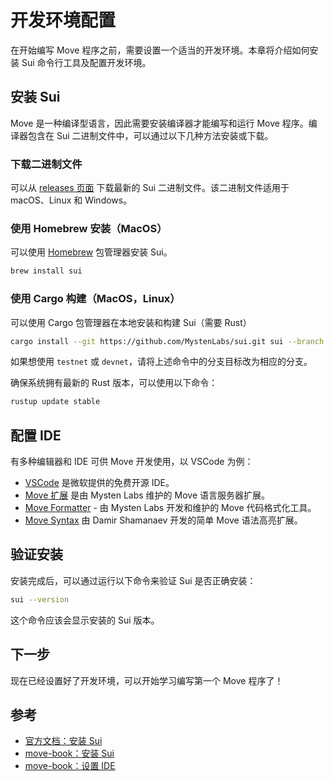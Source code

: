 # 开发环境配置

在开始编写 Move 程序之前，需要设置一个适当的开发环境。本章将介绍如何安装 Sui 命令行工具及配置开发环境。

## 安装 Sui

Move 是一种编译型语言，因此需要安装编译器才能编写和运行 Move 程序。编译器包含在 Sui 二进制文件中，可以通过以下几种方法安装或下载。

### 下载二进制文件

可以从 [releases 页面](https://github.com/MystenLabs/sui/releases) 下载最新的 Sui 二进制文件。该二进制文件适用于 macOS、Linux 和 Windows。

### 使用 Homebrew 安装（MacOS）

可以使用 [Homebrew](https://brew.sh/) 包管理器安装 Sui。

```bash
brew install sui
```

### 使用 Cargo 构建（MacOS，Linux）

可以使用 Cargo 包管理器在本地安装和构建 Sui（需要 Rust）

```bash
cargo install --git https://github.com/MystenLabs/sui.git sui --branch mainnet
```

如果想使用 `testnet` 或 `devnet`，请将上述命令中的分支目标改为相应的分支。

确保系统拥有最新的 Rust 版本，可以使用以下命令：

```bash
rustup update stable
```

## 配置 IDE

有多种编辑器和 IDE 可供 Move 开发使用，以 VSCode 为例：

- [VSCode](https://code.visualstudio.com/) 是微软提供的免费开源 IDE。
- [Move 扩展](https://marketplace.visualstudio.com/items?itemName=mysten.move) 是由 Mysten Labs 维护的 Move 语言服务器扩展。
- [Move Formatter](https://marketplace.visualstudio.com/items?itemName=mysten.prettier-move) - 由 Mysten Labs 开发和维护的 Move 代码格式化工具。
- [Move Syntax](https://marketplace.visualstudio.com/items?itemName=damirka.move-syntax) 由 Damir Shamanaev 开发的简单 Move 语法高亮扩展。

## 验证安装

安装完成后，可以通过运行以下命令来验证 Sui 是否正确安装：

```bash
sui --version
```

这个命令应该会显示安装的 Sui 版本。

## 下一步

现在已经设置好了开发环境，可以开始学习编写第一个 Move 程序了！

## 参考

- [官方文档：安装 Sui](https://docs.sui.io/guides/developer/getting-started/sui-install)
- [move-book：安装 Sui](https://move-book.com/before-we-begin/install-sui.html)
- [move-book：设置 IDE](https://move-book.com/before-we-begin/ide-support.html)
